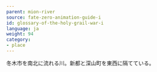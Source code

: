 ```yaml
---
parent: mion-river
source: fate-zero-animation-guide-i
id: glossary-of-the-holy-grail-war-i
language: ja
weight: 94
category:
- place
---
```


冬木市を南北に流れる川。新都と深山町を東西に隔てている。
